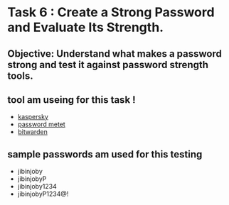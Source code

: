 # Task 6 : Create a Strong Password and Evaluate Its Strength.
## Objective: Understand what makes a password strong and test it against password strength tools.

## tool am useing for this task !
- [kaspersky](https://password.kaspersky.com/)
- [password metet](https://passwordmeter.com/)
- [bitwarden](https://bitwarden.com/password-strength/)

## sample passwords am used for this testing
- jibinjoby
- jibinjobyP
- jibinjoby1234
- jibinjobyP1234@!


